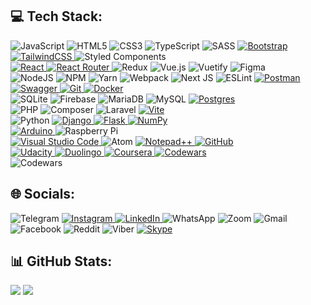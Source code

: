 ## 💻 Tech Stack:
 ![JavaScript](https://img.shields.io/badge/javascript-%23323330.svg?style=plastic&logo=javascript&logoColor=%23F7DF1E) 
 ![HTML5](https://img.shields.io/badge/html5-%23E34F26.svg?style=plastic&logo=html5&logoColor=white)
 ![CSS3](https://img.shields.io/badge/css3-%231572B6.svg?style=plastic&logo=css3&logoColor=white)
 ![TypeScript](https://img.shields.io/badge/typescript-%23007ACC.svg?style=plastic&logo=typescript&logoColor=white)
 ![SASS](https://img.shields.io/badge/SASS-hotpink.svg?style=plastic&logo=SASS&logoColor=white)
 <a href="https://getbootstrap.com" terget="_blank">
 ![Bootstrap](https://img.shields.io/badge/bootstrap-%23563D7C.svg?style=plastic&logo=bootstrap&logoColor=white)
 </a>
 <a href="https://tailwindcss.com" target="_blank">
 ![TailwindCSS](https://img.shields.io/badge/tailwindcss-%2338B2AC.svg?style=plastic&logo=tailwind-css&logoColor=white)
 </a>
 ![Styled Components](https://img.shields.io/badge/styled--components-DB7093?style=plastic&logo=styled-components&logoColor=white)
 <br/>
 <a href="https://react.dev" target="_blank">
 ![React](https://img.shields.io/badge/react-%2320232a.svg?style=plastic&logo=react&logoColor=%2361DAFB)
 </a>
 <a href="https://v5.reactrouter.com" target="_blank">
 ![React Router](https://img.shields.io/badge/React_Router-CA4245?style=plastic&logo=react-router&logoColor=white)
 </a>
 ![Redux](https://img.shields.io/badge/redux-%23593d88.svg?style=plastic&logo=redux&logoColor=white)
 ![Vue.js](https://img.shields.io/badge/vuejs-%2335495e.svg?style=plastic&logo=vuedotjs&logoColor=%234FC08D)
 ![Vuetify](https://img.shields.io/badge/Vuetify-1867C0?style=plastic&logo=vuetify&logoColor=AEDDFF)
 ![Figma](https://img.shields.io/badge/figma-%23F24E1E.svg?style=plastic&logo=figma&logoColor=white)
 <br/>
 ![NodeJS](https://img.shields.io/badge/node.js-6DA55F?style=plastic&logo=node.js&logoColor=white)
 ![NPM](https://img.shields.io/badge/NPM-%23000000.svg?style=plastic&logo=npm&logoColor=white)
 ![Yarn](https://img.shields.io/badge/yarn-%232C8EBB.svg?style=plastic&logo=yarn&logoColor=white)
 ![Webpack](https://img.shields.io/badge/webpack-%238DD6F9.svg?style=plastic&logo=webpack&logoColor=black) 
 ![Next JS](https://img.shields.io/badge/Next-black?style=plastic&logo=next.js&logoColor=white) 
 ![ESLint](https://img.shields.io/badge/ESLint-4B3263?style=plastic&logo=eslint&logoColor=white) 
 <a href="https://www.postman.com" target="_blank">
 ![Postman](https://img.shields.io/badge/Postman-FF6C37?style=plastic&logo=postman&logoColor=white)
 </a>
 <a href="https://swagger.io" target="_blank">
 ![Swagger](https://img.shields.io/badge/-Swagger-%23Clojure?style=plastic&logo=swagger&logoColor=white)
 </a>
 <a href="https://git-scm.com" target="_blank">
 ![Git](https://img.shields.io/badge/git-%23F05033.svg?style=plastic&logo=git&logoColor=white)
 </a>
 <a href="https://www.docker.com" target="_blank">
 ![Docker](https://img.shields.io/badge/docker-%230db7ed.svg?style=plastic&logo=docker&logoColor=white)
 </a> <br/> 
 ![SQLite](https://img.shields.io/badge/sqlite-%2307405e.svg?style=plastic&logo=sqlite&logoColor=white)
 ![Firebase](https://img.shields.io/badge/firebase-%23039BE5.svg?style=plastic&logo=firebase)
 ![MariaDB](https://img.shields.io/badge/MariaDB-003545?style=plastic&logo=mariadb&logoColor=white)
 ![MySQL](https://img.shields.io/badge/mysql-%2300f.svg?style=plastic&logo=mysql&logoColor=white)
 <a href="https://www.postgresql.org" target="_blank">
 ![Postgres](https://img.shields.io/badge/postgres-%23316192.svg?style=plastic&logo=postgresql&logoColor=white)
 </a><br/> 
 ![PHP](https://img.shields.io/badge/php-%23777BB4.svg?style=plastic&logo=php&logoColor=white)
 	![Composer](https://img.shields.io/badge/Composer-885630?style=plastic&logo=Composer&logoColor=white)
 ![Laravel](https://img.shields.io/badge/laravel-%23FF2D20.svg?style=plastic&logo=laravel&logoColor=white)
 <a href="https://vitejs.dev" target="_blank">
 ![Vite](https://img.shields.io/badge/vite-%23646CFF.svg?style=plastic&logo=vite&logoColor=white)
 </a> <br/> 
 <a htef="https://www.python.org" target="_blank">
 ![Python](https://img.shields.io/badge/python-3670A0?style=plastic&logo=python&logoColor=ffdd54)
 </a>
 <a href="https://www.djangoproject.com" target="_blank" class="blank center">
   ![Django](https://img.shields.io/badge/django-%23092E20.svg?style=plastic&logo=django&logoColor=white)
 </a>
 <a href="https://flask.palletsprojects.com" target="_blank" class="blank center" >
  ![Flask](https://img.shields.io/badge/flask-%23000.svg?style=plastic&logo=flask&logoColor=white)
 </a>
 <a  href="https://numpy.org" target="_blank" class="blank center"  >
 ![NumPy](https://img.shields.io/badge/numpy-%23013243.svg?style=plastic&logo=numpy&logoColor=white)
 </a> <br/>
 <a href="https://www.arduino.cc" target="_blank">
 ![Arduino](https://img.shields.io/badge/-Arduino-00979D?style=plastic&logo=Arduino&logoColor=white)
 </a>
 ![Raspberry Pi](https://img.shields.io/badge/-RaspberryPi-C51A4A?style=plastic&logo=Raspberry-Pi)
 <br/>
 <a href="https://code.visualstudio.com" target="_blank">
 ![Visual Studio Code](https://img.shields.io/badge/Visual%20Studio%20Code-0078d7.svg?style=plastic&logo=visual-studio-code&logoColor=white)
 </a>
 ![Atom](https://img.shields.io/badge/Atom-%2366595C.svg?style=plastic&logo=atom&logoColor=white)
 <a href="https://notepad-plus-plus.org" target="_blank">
 ![Notepad++](https://img.shields.io/badge/Notepad++-90E59A.svg?style=plastic&logo=notepad%2b%2b&logoColor=black)
 </a>
 <a class="blank center" href="https://github.com/Kuldyaev" target="_blank" >
   ![GitHub](https://img.shields.io/badge/github-%23121011.svg?style=plastic&logo=github&logoColor=white)
 </a> <br/>
 <a href="https://www.udacity.com/certificate/LUJP5RRK" target="_blank">
 ![Udacity](https://img.shields.io/badge/Udacity-grey?style=plastic&logo=udacity&logoColor=15B8E6)
 </a>
 <a class="blank center" href="https://www.duolingo.com/profile/Slava_lion" target="_blank">
   ![Duolingo](https://img.shields.io/badge/Duolingo-%234DC730.svg?style=plastic&logo=Duolingo&logoColor=white)
 </a>
 <a href="https://www.coursera.org/account/accomplishments/verify/KDXW39NNTV8M?utm_source=link&utm_medium=certificate&utm_content=cert_image&utm_campaign=sharing_cta&utm_product=course" target="_blank">
 ![Coursera](https://img.shields.io/badge/Coursera-%230056D2.svg?style=plastic&logo=Coursera&logoColor=white)
 </a>
 <a href="https://www.codewars.com/users/Kuldyaev" target="_blank">
 ![Codewars](https://img.shields.io/badge/Codewars-B1361E?style=plastic&logo=codewars&logoColor=white)
 </a>
 <br/> 
 ![Codewars](https://www.codewars.com/users/Kuldyaev/badges/micro)
 ## 🌐 Socials:
 ![Telegram](https://img.shields.io/badge/Telegram-2CA5E0?style=plastic&logo=telegram&logoColor=white)
 <a class="blank center" href="https://www.instagram.com/vyacheslavkuldyaev/#" target="_blank">
   ![Instagram](https://img.shields.io/badge/Instagram-%23E4405F.svg?style=plastic&logo=Instagram&logoColor=white)
 </a>
 <a class="blank center" href="https://www.linkedin.com/in/viacheslav-kuldyaev-3b7a07a5" target="_blank">
  ![LinkedIn](https://img.shields.io/badge/linkedin-%230077B5.svg?style=plastic&logo=linkedin&logoColor=white)
 </a>
 ![WhatsApp](https://img.shields.io/badge/WhatsApp-25D366?style=plastic&logo=whatsapp&logoColor=white)
 ![Zoom](https://img.shields.io/badge/Zoom-2D8CFF?style=plastic&logo=zoom&logoColor=white)
 ![Gmail](https://img.shields.io/badge/Gmail-D14836?style=plastic&logo=gmail&logoColor=white)
 ![Facebook](https://img.shields.io/badge/Facebook-%231877F2.svg?style=plastic&logo=Facebook&logoColor=white)
 ![Reddit](https://img.shields.io/badge/Reddit-FF4500?style=plastic&logo=reddit&logoColor=white)
 ![Viber](https://img.shields.io/badge/Viber-8B66A9?style=plastic&logo=viber&logoColor=white)
 <a href="http://www.skype.com" target="_blank" >
 ![Skype](https://img.shields.io/badge/Skype-%2300AFF0.svg?style=plastic&logo=Skype&logoColor=white)
 </a>
  
## 📊 GitHub Stats:
<!--
![](https://github-readme-stats.vercel.app/api?username=Kuldyaev&theme=tokyonight&hide_border=false&include_all_commits=true&count_private=true)<br/>   
-->
![](https://github-readme-streak-stats.herokuapp.com/?user=Kuldyaev&theme=tokyonight&hide_border=false)
![](https://github-readme-stats.vercel.app/api/top-langs/?username=Kuldyaev&theme=tokyonight&hide_border=false&include_all_commits=true&count_private=true&layout=compact)


